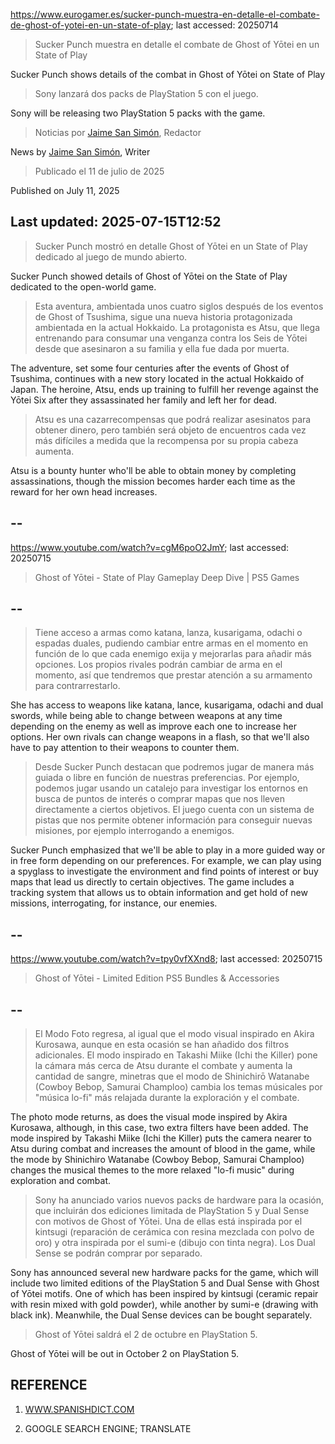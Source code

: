 https://www.eurogamer.es/sucker-punch-muestra-en-detalle-el-combate-de-ghost-of-yotei-en-un-state-of-play; last accessed: 20250714

> Sucker Punch muestra en detalle el combate de Ghost of Yōtei en un State of Play

Sucker Punch shows details of the combat in Ghost of Yōtei on State of Play

> Sony lanzará dos packs de PlayStation 5 con el juego.

Sony will be releasing two PlayStation 5 packs with the game.

> Noticias por [Jaime San Simón](https://www.eurogamer.es/authors/jaime-san-simon), Redactor

News by [Jaime San Simón](https://www.eurogamer.es/authors/jaime-san-simon), Writer

> Publicado el 11 de julio de 2025

Published on July 11, 2025

## Last updated: 2025-07-15T12:52

> Sucker Punch mostró en detalle Ghost of Yōtei en un State of Play dedicado al juego de mundo abierto.

Sucker Punch showed details of Ghost of Yōtei on the State of Play dedicated to the open-world game.

> Esta aventura, ambientada unos cuatro siglos después de los eventos de Ghost of Tsushima, sigue una nueva historia protagonizada ambientada en la actual Hokkaido. La protagonista es Atsu, que llega entrenando para consumar una venganza contra los Seis de Yōtei desde que asesinaron a su familia y ella fue dada por muerta.

The adventure, set some four centuries after the events of Ghost of Tsushima, continues with a new story located in the actual Hokkaido of Japan. The heroine, Atsu, ends up training to fulfill her revenge against the Yōtei Six after they assassinated her family and left her for dead.

> Atsu es una cazarrecompensas que podrá realizar asesinatos para obtener dinero, pero también será objeto de encuentros cada vez más difíciles a medida que la recompensa por su propia cabeza aumenta. 

Atsu is a bounty hunter who'll be able to obtain money by completing assassinations, though the mission becomes harder each time as the reward for her own head increases.

## --

https://www.youtube.com/watch?v=cgM6poO2JmY; last accessed: 20250715

> Ghost of Yōtei - State of Play Gameplay Deep Dive | PS5 Games 

## --

> Tiene acceso a armas como katana, lanza, kusarigama, odachi o espadas duales, pudiendo cambiar entre armas en el momento en función de lo que cada enemigo exija y mejorarlas para añadir más opciones. Los propios rivales podrán cambiar de arma en el momento, así que tendremos que prestar atención a su armamento para contrarrestarlo.

She has access to weapons like katana, lance, kusarigama, odachi and dual swords, while being able to change between weapons at any time depending on the enemy as well as improve each one to increase her options. Her own rivals can change weapons in a flash, so that we'll also have to pay attention to their weapons to counter them.

> Desde Sucker Punch destacan que podremos jugar de manera más guiada o libre en función de nuestras preferencias. Por ejemplo, podemos jugar usando un catalejo para investigar los entornos en busca de puntos de interés o comprar mapas que nos lleven directamente a ciertos objetivos. El juego cuenta con un sistema de pistas que nos permite obtener información para conseguir nuevas misiones, por ejemplo interrogando a enemigos. 

Sucker Punch emphasized that we'll be able to play in a more guided way or in free form depending on our preferences. For example, we can play using a spyglass to investigate the environment and find points of interest or buy maps that lead us directly to certain objectives. The game includes a tracking system that allows us to obtain information and get hold of new missions, interrogating, for instance, our enemies.

## --

https://www.youtube.com/watch?v=tpy0vfXXnd8; last accessed: 20250715

> Ghost of Yōtei - Limited Edition PS5 Bundles & Accessories 

## --

> El Modo Foto regresa, al igual que el modo visual inspirado en Akira Kurosawa, aunque en esta ocasión se han añadido dos filtros adicionales. El modo inspirado en Takashi Miike (Ichi the Killer) pone la cámara más cerca de Atsu durante el combate y aumenta la cantidad de sangre, minetras que el modo de Shinichirō Watanabe (Cowboy Bebop, Samurai Champloo) cambia los temas músicales por "música lo-fi" más relajada durante la exploración y el combate.

The photo mode returns, as does the visual mode inspired by Akira Kurosawa, although, in this case, two extra filters have been added. The mode inspired by Takashi Miike (Ichi the Killer) puts the camera nearer to Atsu during combat and increases the amount of blood in the game, while the mode by Shinichiro Watanabe (Cowboy Bebop, Samurai Champloo) changes the musical themes to the more relaxed "lo-fi music" during exploration and combat.

> Sony ha anunciado varios nuevos packs de hardware para la ocasión, que incluirán dos ediciones limitada de PlayStation 5 y Dual Sense con motivos de Ghost of Yōtei. Una de ellas está inspirada por el kintsugi (reparación de cerámica con resina mezclada con polvo de oro) y otra inspirada por el sumi-e (dibujo con tinta negra). Los Dual Sense se podrán comprar por separado.

Sony has announced several new hardware packs for the game, which will include two limited editions of the PlayStation 5 and Dual Sense with Ghost of Yōtei motifs. One of which has been inspired by kintsugi (ceramic repair with resin mixed with gold powder), while another by sumi-e (drawing with black ink). Meanwhile, the Dual Sense devices can be bought separately.

> Ghost of Yōtei saldrá el 2 de octubre en PlayStation 5. 

Ghost of Yōtei will be out in October 2 on PlayStation 5.

## REFERENCE

1) [WWW.SPANISHDICT.COM](https://www.spanishdict.com)

2) GOOGLE SEARCH ENGINE; TRANSLATE